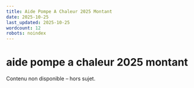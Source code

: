 ```yaml
---
title: Aide Pompe A Chaleur 2025 Montant
date: 2025-10-25
last_updated: 2025-10-25
wordcount: 12
robots: noindex
---
```


# aide pompe a chaleur 2025 montant

Contenu non disponible – hors sujet.